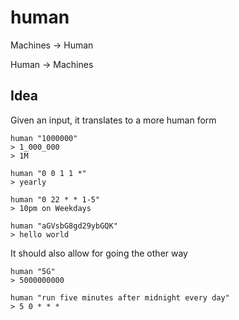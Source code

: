 human
======

Machines -> Human

Human -> Machines

## Idea

Given an input, it translates to a more human form

```
human "1000000"
> 1_000_000
> 1M

human "0 0 1 1 *"
> yearly 

human "0 22 * * 1-5"
> 10pm on Weekdays

human "aGVsbG8gd29ybGQK"
> hello world

```

It should also allow for going the other way

```
human "5G"
> 5000000000

human "run five minutes after midnight every day"
> 5 0 * * *
```
